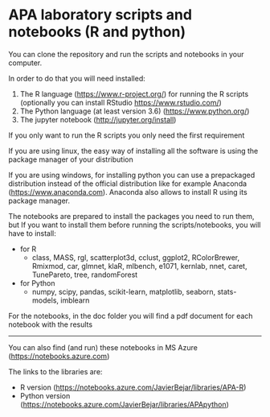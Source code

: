 # APA laboratory scripts and notebooks (R and python)

You can clone the repository and run the scripts and notebooks in your computer. 

In order to do that you will need installed:

1. The R language (https://www.r-project.org/) for running the R scripts (optionally you can install RStudio https://www.rstudio.com/)
2. The Python language (at least version 3.6) (https://www.python.org/)
3. The jupyter notebook (http://jupyter.org/install)

If you only want to run the R scripts you only need the first requirement

If you are using linux, the easy way of installing all the software is using the package manager of your distribution

If you are using windows, for installing python you can use a prepackaged distribution instead of the official distribution like for example Anaconda (https://www.anaconda.com). Anaconda also allows to install R using its package manager.

The notebooks are prepared to install the packages you need to run them, but If you want to install them before running the scripts/notebooks, you will have to install:

* for R
    * class, MASS, rgl, scatterplot3d, cclust, ggplot2, RColorBrewer, Rmixmod, car, glmnet, klaR, mlbench,
     e1071, kernlab, nnet, caret, TunePareto, tree, randomForest
* for Python
    * numpy, scipy, pandas, scikit-learn, matplotlib, seaborn, stats-models, imblearn

For the notebooks, in the doc folder you will find a pdf document for each notebook with the results 


---
You can also find (and run) these notebooks in MS Azure (https://notebooks.azure.com)

The links to the libraries are:

* R version (https://notebooks.azure.com/JavierBejar/libraries/APA-R)
* Python version (https://notebooks.azure.com/JavierBejar/libraries/APApython)



